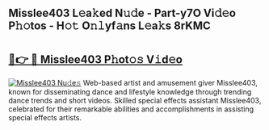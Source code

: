 ## Misslee403 L𝚎a𝚔ed N𝚞𝚍e - Part-y7O Vi𝚍𝚎o P𝚑𝚘tos - H𝚘𝚝 O𝚗𝚕yf𝚊ns L𝚎a𝚔s 8rKMC

# <h2><a href="http://kf2u76c.oniu.top/?m=Misslee403">🔗👉 🔴 Misslee403 P𝚑ot𝚘𝚜 V𝚒d𝚎o</a></h2>

[![Misslee403 Nu𝚍e𝚜](https://i.imgur.com/0qMVB7G.gif)](http://kf2u76c.oniu.top/?m=Misslee403)
Web-based artist and amusement giver Misslee403, known for disseminating dance and lifestyle knowledge through trending dance trends and short videos. Skilled special effects assistant Misslee403, celebrated for their remarkable abilities and accomplishments in assisting special effects artists.  
